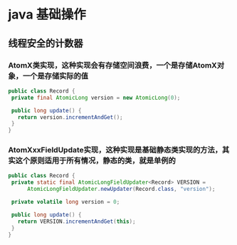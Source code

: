 # java 基础操作
## 线程安全的计数器
### AtomX类实现，这种实现会有存储空间浪费，一个是存储AtomX对象，一个是存储实际的值
```java
public class Record {
 private final AtomicLong version = new AtomicLong(0);

 public long update() {
   return version.incrementAndGet();
 }
}
```
### AtomXxxFieldUpdate实现，这种实现是基础静态类实现的方法，其实这个原则适用于所有情况，静态的类，就是单例的

```java
public class Record {
 private static final AtomicLongFieldUpdater<Record> VERSION =
      AtomicLongFieldUpdater.newUpdater(Record.class, "version");

 private volatile long version = 0;

 public long update() {
   return VERSION.incrementAndGet(this);
 }
}
```

